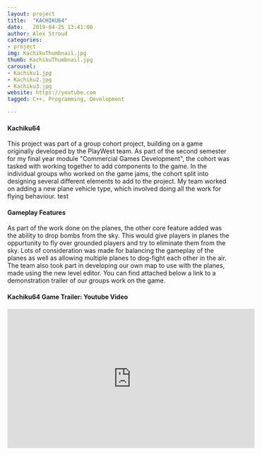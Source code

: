 ```yaml
---
layout: project
title:  "KACHIKU64"
date:   2019-04-25 13:41:00
author: Alex Stroud
categories:
- project
img: KachikuThumbnail.jpg
thumb: KachikuThumbnail.jpg
carousel:
- Kachiku1.jpg
- Kachiku2.jpg
- Kachiku3.jpg
website: https://youtube.com
tagged: C++, Programming, Development

---
```


#### Kachiku64

This project was part of a group cohort project, building on a game originally developed by the PlayWest team. As part of the second semester for my final year module "Commercial Games Development", the cohort was tasked with working together to add components to the game. In the individual groups who worked on the game jams, the cohort split into designing several different elements to add to the project. My team worked on adding a new plane vehicle type, which involved doing all the work for flying behaviour.
test


#### Gameplay Features

As part of the work done on the planes, the other core feature added was the ability to drop bombs from the sky. This would give players in planes the oppurtunity to fly over grounded players and try to eliminate them from the sky. Lots of consideration was made for balancing the gameplay of the planes as well as allowing multiple planes to dog-fight each other in the air. The team also took part in developing our own map to use with the planes, made using the new level editor. You can find attached below a link to a demonstration trailer of our groups work on the game.


#### Kachiku64 Game Trailer: Youtube Video
<iframe width="560" height="315" src="https://www.youtube.com/embed/4QVY9biPG3A" frameborder="0" allow="accelerometer; autoplay; encrypted-media; gyroscope; picture-in-picture" allowfullscreen></iframe>



